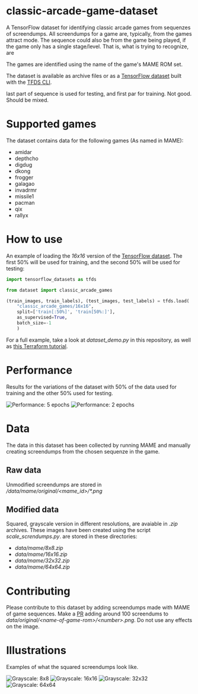 # classic-arcade-game-dataset
A TensorFlow dataset for identifying classic arcade games from sequenzes of screendumps.
All screendumps for a game are, typically, from the games attract mode.
The sequence could also be from the game being played, if the game only has a single stage/level.
That is, what is trying to recognize, are 

The games are identified using the name of the game's MAME ROM set.

The dataset is available as archive files or as a [TensorFlow dataset](https://www.tensorflow.org/datasets)
built with the [TFDS CLI](https://www.tensorflow.org/datasets/cli).

last part of sequence is used for testing, and first par for training.
Not good. Should be mixed.

# Supported games

The dataset contains data for the following games (As named in MAME):
* amidar
* depthcho
* digdug
* dkong
* frogger
* galagao
* invadrmr
* missile1
* pacman
* qix
* rallyx

# How to use
An example of loading the _16x16_ version of the [TensorFlow dataset](https://www.tensorflow.org/datasets). The first 50% will
be used for training, and the second 50% will be used for testing:
```python
import tensorflow_datasets as tfds

from dataset import classic_arcade_games

(train_images, train_labels), (test_images, test_labels) = tfds.load(
    "classic_arcade_games/16x16",
    split=['train[:50%]', 'train[50%:]'],
    as_supervised=True,
    batch_size=-1
    )
```

For a full example, take a look at _dataset_demo.py_ in this repository,
as well as [this Terraform tutorial](https://www.tensorflow.org/tutorials/keras/classification).

# Performance
Results for the variations of the dataset with 50% of the data used for training and the other 50% used for testing. 

![Performance: 5 epochs](./figures/accuracy_5_epochs.png)
![Performance: 2 epochs](./figures/accuracy_2_epochs.png)

# Data
The data in this dataset has been collected by running MAME and manually
creating screendumps from the chosen sequenze in the game.

## Raw data
Unmodified screendumps are stored in _/data/mame/original/<mame_id>/*.png_

## Modified data
Squared, grayscale version in different resolutions, are avaiable in _.zip_ archives.
These images have been created using the script _scale_screndumps.py_.
are stored in these directories:

* _data/mame/8x8.zip_
* _data/mame/16x16.zip_
* _data/mame/32x32.zip_
* _data/mame/64x64.zip_

# Contributing
Please contribute to this dataset by adding screendumps made with MAME of game sequences.
Make a [PR](https://docs.github.com/en/pull-requests/collaborating-with-pull-requests/proposing-changes-to-your-work-with-pull-requests/about-pull-requests) adding around 100 screendums to _data/original/\<name-of-game-rom\>/\<number\>.png_.
Do not use any effects on the image.

# Illustrations
Examples of what the squared screendumps look like.

![Grayscale: 8x8](./figures/8x8_5x5_01.png)
![Grayscale: 16x16](./figures/16x16_5x5_01.png)
![Grayscale: 32x32](./figures/32x32_5x5_01.png)
![Grayscale: 64x64](./figures/64x64_5x5_01.png)
